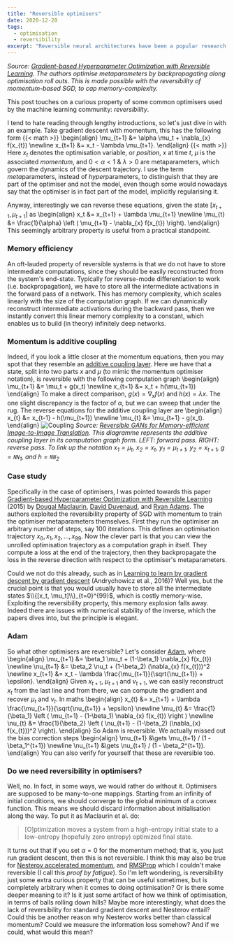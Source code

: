 ```yaml
---
title: "Reversible optimisers"
date: 2020-12-20
tags:
  - optimisation
  - reversibility
excerpt: "Reversible neural architectures have been a popular research area in the last few years, but reversibility is also built into many modern day neural optimisers, perhaps serendipitously."
---
```

<!-- ![Reversibility](/images/reversibility.png") -->
*Source: [Gradient-based Hyperparameter Optimization with Reversible Learning](https://arxiv.org/pdf/1502.03492.pdf). The authors optimise metaparameters by backpropagating along optimisation roll outs. This is made possible with the reversibility of momentum-based SGD, to cap memory-complexity.*

This post touches on a curious property of some common optimisers used by the machine learning community: *reversibility*.

I tend to hate reading through lengthy introductions, so let's just dive in with an example. Take gradient descent with momentum, this has the following form
{{< math >}}
\begin{align}
  \mu_{t+1} &= \alpha \mu_t + \nabla_{x} f(x_{t}) \newline
  x_{t+1} &= x_t - \lambda \mu_{t+1}.
\end{align}
{{< math >}}
Here $x_t$ denotes the optimisation variable, or *position*, $x$ at time $t$, $\mu$ is the associated *momentum*, and $0 < \alpha < 1$ & $\lambda > 0$ are metaparameters, which govern the dynamics of the descent trajectory. I use the term *meta*parameters, instead of *hyper*parameters, to distinguish that they are part of the optimiser and not the model, even though some would nowadays say that the optimiser is in fact part of the model, implicitly regularising it.

Anyway, interestingly we can reverse these equations, given the state $[x_{t+1}, \mu_{t+1}]$ as
\begin{align}
x_t &= x_{t+1} + \lambda \mu_{t+1} \newline
\mu_{t} &= \frac{1}{\alpha} \left ( \mu_{t+1} - \nabla_{x} f(x_{t}) \right).
\end{align}
This seemingly arbitrary property is useful from a practical standpoint.

### Memory efficiency
An oft-lauded property of reversible systems is that we do not have to store intermediate computations, since they should be easily reconstructed from the system's end-state. Typically for reverse-mode differentiation to work (i.e. backpropagation), we have to store all the intermediate activations in the forward pass of a network. This has memory complexity, which scales linearly with the size of the computation graph. If we can dynamically reconstruct intermediate activations during the backward pass, then we instantly convert this linear memory complexity to a constant, which enables us to build (in theory) infinitely deep networks.

### Momentum is additive coupling
Indeed, if you look a little closer at the momentum equations, then you may spot that they resemble an [additive coupling layer](https://arxiv.org/pdf/1410.8516.pdf). Here we have that a state, split into two parts $x$ and $\mu$ (to mimic the momentum optimiser notation), is reversible with the following computation graph
\begin{align}
  \mu_{t+1} &= \mu_t + g(x_t) \newline
  x_{t+1} &= x_t + h(\mu_{t+1})
\end{align}
To make a direct comparison, $g(x) = \nabla_x f(x)$ and $h(x) = \lambda x$. The one slight discrepancy is the factor of $\alpha$, but we can sweep that under the rug. The reverse equations for the additive coupling layer are
\begin{align}
  x_{t} &= x_{t-1} - h(\mu_{t+1}) \newline
  \mu_{t} &= \mu_{t+1} - g(x_t).
\end{align}
![Coupling](images/coupling.png")
*Source: [Reversible GANs for Memory-efficient Image-to-Image Translation](https://arxiv.org/pdf/1902.02729.pdf). This diagramme represents the additive coupling layer in its computation graph form. LEFT: forward pass. RIGHT: reverse pass. To link up the notation $x_1 = \mu_{t}$, $x_2 = x_{t}$, $y_1 = \mu_{t+1}$, $y_2 = x_{t+1}$, $g = \texttt{NN}_1$, and $h=\texttt{NN}_2$*

### Case study
Specifically in the case of optimisers, I was pointed towards this paper [Gradient-based Hyperparameter Optimization with Reversible Learning](https://arxiv.org/pdf/1502.03492.pdf) (2015) by [Dougal Maclaurin](https://dougalmaclaurin.com/), [David Duvenaud](http://www.cs.toronto.edu/~duvenaud/), and [Ryan Adams](https://www.cs.princeton.edu/~rpa/). The authors exploited the reversibility property of SGD with momentum to train the optimiser metaparameters themselves. First they run the optimiser an arbitrary number of steps, say 100 iterations. This defines an optimisation trajectory $x_0, x_1, x_2, ..., x_{99}$. Now the clever part is that you can view the unrolled optimisation trajectory as a computation graph in itself. They compute a loss at the end of the trajectory, then they backpropagate the loss in the reverse direction with respect to the optimiser's metaparameters.

Could we not do this already, such as in [Learning to learn by gradient descent by gradient descent](https://arxiv.org/abs/1606.04474) (Andrychowicz et al., 2016)? Well yes, but the crucial point is that you would usually have to store all the intermediate states $\\{[x_t, \mu_t]\\}_{t=0}^{99}$, which is costly memory-wise. Exploiting the reversibility property, this memory explosion falls away. Indeed there are issues with numerical stability of the inverse, which the papers dives into, but the principle is elegant.

### Adam
So what other optimisers are reversible? Let's consider [Adam](https://arxiv.org/pdf/1412.6980.pdf), where
\begin{align}
  \mu_{t+1} &= \beta_1 \mu_t + (1-\beta_1) \nabla_{x} f(x_{t}) \newline
  \nu_{t+1} &= \beta_2 \nu_t + (1-\beta_2) (\nabla_{x} f(x_{t}))^2 \newline
  x_{t+1} &= x_t - \lambda \frac{\mu_{t+1}}{\sqrt{\nu_{t+1}} + \epsilon}.
\end{align}
Given $x_{t+1}$, $\mu_{t+1}$ and $\nu_{t+1}$, we can easily reconstruct $x_t$ from the last line and from there, we can compute the gradient and recover $\mu_{t}$ and $\nu_{t}$. In maths
\begin{align}
  x_{t} &= x_{t+1} + \lambda \frac{\mu_{t+1}}{\sqrt{\nu_{t+1}} + \epsilon} \newline
  \mu_{t} &= \frac{1}{\beta_1} \left ( \mu_{t+1} - (1-\beta_1) \nabla_{x} f(x_{t}) \right ) \newline
  \nu_{t} &= \frac{1}{\beta_2} \left ( \nu_{t+1} - (1-\beta_2) (\nabla_{x} f(x_{t}))^2 \right).
\end{align}
So Adam is reversible. We actually missed out the bias correction steps
\begin{align}
  \mu_{t+1} &\gets \mu_{t+1} / (1 - \beta_1^{t+1}) \newline
  \nu_{t+1} &\gets \nu_{t+1} / (1 - \beta_2^{t+1}).
\end{align}
You can also verify for yourself that these are reversible too.

### Do we need reversibility in optimisers?
Well, no. In fact, in some ways, we would rather do without it. Optimisers are supposed to be many-to-one mappings. Starting from an infinity of initial conditions, we should converge to the global minimum of a convex function. This means we should discard information about initialisation along the way. To put it as Maclaurin et al. do:
> [O]ptimization moves a system from a high-entropy initial state to a low-entropy (hopefully zero entropy) optimized final state.

It turns out that if you set $\alpha = 0$ for the momentum method; that is, you just run gradient descent, then this is not reversible. I think this may also be true for [Nesterov accelerated momentum](https://www.cs.toronto.edu/~fritz/absps/momentum.pdf), and [RMSProp](http://www.cs.toronto.edu/~hinton/coursera/lecture6/lec6.pdf) which I couldn't make reversible (I call this *proof by fatigue*). So I'm left wondering, is reversibility just some extra curious property that can be useful sometimes, but is completely arbitrary when it comes to doing optimisation? Or is there some deeper meaning to it? Is it just some artifact of how we think of optimisation, in terms of balls rolling down hills? Maybe more interestingly, what does the lack of reversibility for standard gradient descent and Nesterov entail? Could this be another reason why Nesterov works better than classical momentum? Could we measure the information loss somehow? And if we could, what would this mean?
